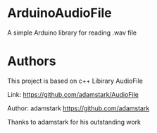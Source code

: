 # ArduinoAudioFile
A simple Arduino library for reading .wav file

# Authors
This project is based on c++ Libirary AudioFile

Link: https://github.com/adamstark/AudioFile

Author: adamstark https://github.com/adamstark

Thanks to adamstark for his outstanding work
